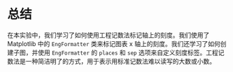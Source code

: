 # 总结

在本实验中，我们学习了如何使用工程记数法标记轴上的刻度。我们使用了 Matplotlib 中的 `EngFormatter` 类来标记图表 x 轴上的刻度。我们还学习了如何创建子图，并使用 `EngFormatter` 的 `places` 和 `sep` 选项来自定义刻度标签。工程记数法是一种简洁明了的方式，用于表示用标准记数法难以读写的大数或小数。
